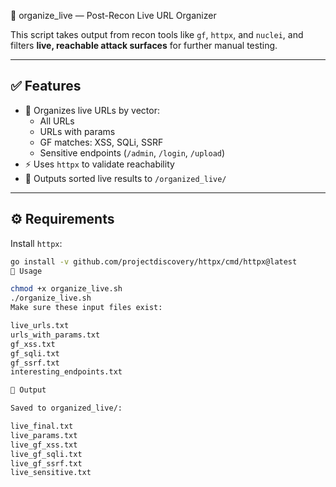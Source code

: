  🎯 organize_live — Post-Recon Live URL Organizer

This script takes output from recon tools like `gf`, `httpx`, and `nuclei`, and filters **live, reachable attack surfaces** for further manual testing.

---

## ✅ Features

- 📂 Organizes live URLs by vector:
  - All URLs
  - URLs with params
  - GF matches: XSS, SQLi, SSRF
  - Sensitive endpoints (`/admin`, `/login`, `/upload`)
- ⚡ Uses `httpx` to validate reachability
- 📄 Outputs sorted live results to `/organized_live/`

---

## ⚙️ Requirements

Install `httpx`:

```bash
go install -v github.com/projectdiscovery/httpx/cmd/httpx@latest
🚀 Usage

chmod +x organize_live.sh
./organize_live.sh
Make sure these input files exist:

live_urls.txt
urls_with_params.txt
gf_xss.txt
gf_sqli.txt
gf_ssrf.txt
interesting_endpoints.txt

📂 Output

Saved to organized_live/:

live_final.txt
live_params.txt
live_gf_xss.txt
live_gf_sqli.txt
live_gf_ssrf.txt
live_sensitive.txt
